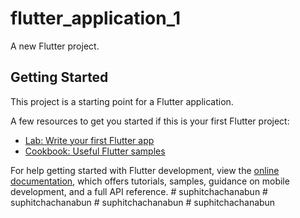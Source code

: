 # flutter_application_1

A new Flutter project.

## Getting Started

This project is a starting point for a Flutter application.

A few resources to get you started if this is your first Flutter project:

- [Lab: Write your first Flutter app](https://docs.flutter.dev/get-started/codelab)
- [Cookbook: Useful Flutter samples](https://docs.flutter.dev/cookbook)

For help getting started with Flutter development, view the
[online documentation](https://docs.flutter.dev/), which offers tutorials,
samples, guidance on mobile development, and a full API reference.
#   s u p h i t c h a c h a n a b u n  
 #   s u p h i t c h a c h a n a b u n  
 #   s u p h i t c h a c h a n a b u n  
 #   s u p h i t c h a c h a n a b u n  
 
